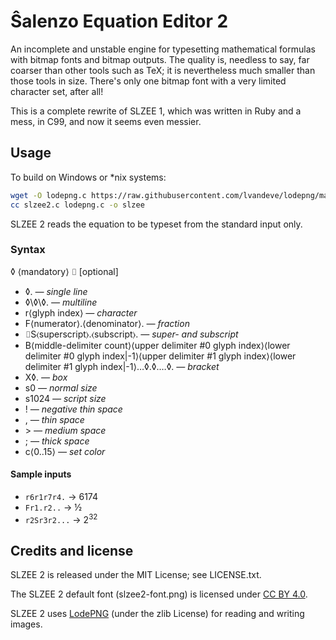 Ŝalenzo Equation Editor 2
=========================

An incomplete and unstable engine for typesetting mathematical formulas with bitmap fonts and bitmap outputs. The quality is, needless to say, far coarser than other tools such as TeX; it is nevertheless much smaller than those tools in size. There's only one bitmap font with a very limited character set, after all!

This is a complete rewrite of SLZEE 1, which was written in Ruby and a mess, in C99, and now it seems even messier.

Usage
-----

To build on Windows or \*nix systems:

```bash
wget -O lodepng.c https://raw.githubusercontent.com/lvandeve/lodepng/master/lodepng.cpp
cc slzee2.c lodepng.c -o slzee
```

SLZEE 2 reads the equation to be typeset from the standard input only.

### Syntax ###

◊ ⟨mandatory⟩
⌷ [optional]

- ◊. *— single line*
- ◊\◊\◊. *— multiline*
- r⟨glyph index⟩ *— character*
- F⟨numerator⟩.⟨denominator⟩. *— fraction*
- ⌷S⟨superscript⟩.⟨subscript⟩. *— super- and subscript*
- B⟨middle-delimiter count⟩⟨upper delimiter #0 glyph index⟩⟨lower delimiter #0 glyph index|-1⟩⟨upper delimiter #1 glyph index⟩⟨lower delimiter #1 glyph index|-1⟩…◊.◊.…◊. *— bracket*
- X◊. *— box*
- s0 *— normal size*
- s1024 *— script size*
- ! *— negative thin space*
- , *— thin space*
- \> *— medium space*
- ; *— thick space*
- c⟨0..15⟩ *— set color*

#### Sample inputs ####

- `r6r1r7r4.` → 6174
- `Fr1.r2..` → ½
- `r2Sr3r2...` → 2<sup>32</sup>

Credits and license
-------------------

SLZEE 2 is released under the MIT License; see LICENSE.txt.

The SLZEE 2 default font (slzee2-font.png) is licensed under [CC BY 4.0](https://creativecommons.org/licenses/by/4.0).

SLZEE 2 uses [LodePNG](https://lodev.org/lodepng/) (under the zlib License) for reading and writing images.
